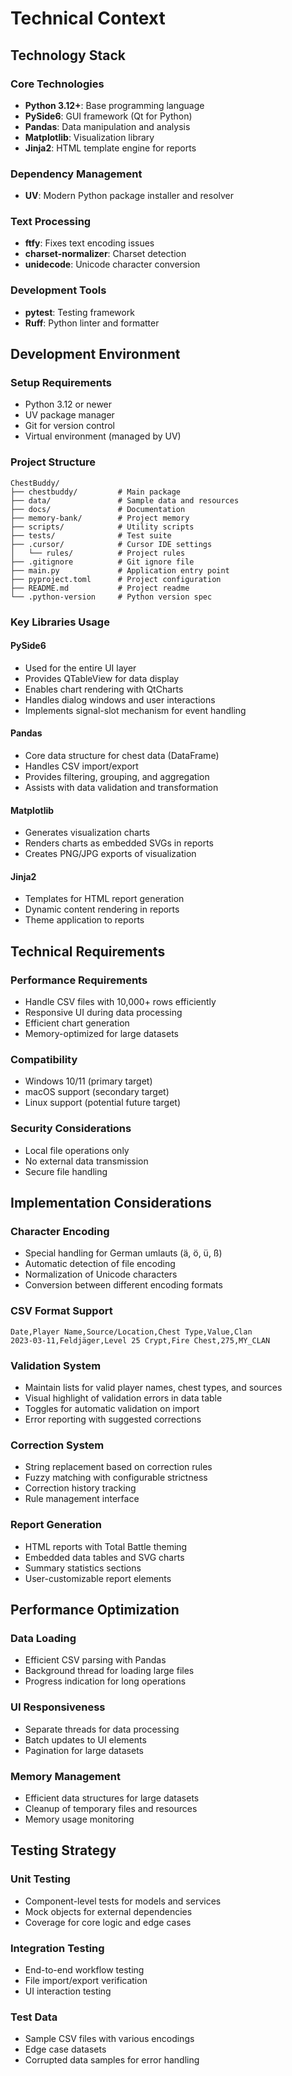 # Technical Context

## Technology Stack

### Core Technologies
- **Python 3.12+**: Base programming language
- **PySide6**: GUI framework (Qt for Python)
- **Pandas**: Data manipulation and analysis
- **Matplotlib**: Visualization library
- **Jinja2**: HTML template engine for reports

### Dependency Management
- **UV**: Modern Python package installer and resolver

### Text Processing
- **ftfy**: Fixes text encoding issues
- **charset-normalizer**: Charset detection
- **unidecode**: Unicode character conversion

### Development Tools
- **pytest**: Testing framework
- **Ruff**: Python linter and formatter

## Development Environment

### Setup Requirements
- Python 3.12 or newer
- UV package manager
- Git for version control
- Virtual environment (managed by UV)

### Project Structure
```
ChestBuddy/
├── chestbuddy/         # Main package
├── data/               # Sample data and resources
├── docs/               # Documentation
├── memory-bank/        # Project memory
├── scripts/            # Utility scripts
├── tests/              # Test suite
├── .cursor/            # Cursor IDE settings
│   └── rules/          # Project rules
├── .gitignore          # Git ignore file
├── main.py             # Application entry point
├── pyproject.toml      # Project configuration
├── README.md           # Project readme
└── .python-version     # Python version spec
```

### Key Libraries Usage

#### PySide6
- Used for the entire UI layer
- Provides QTableView for data display
- Enables chart rendering with QtCharts
- Handles dialog windows and user interactions
- Implements signal-slot mechanism for event handling

#### Pandas
- Core data structure for chest data (DataFrame)
- Handles CSV import/export
- Provides filtering, grouping, and aggregation
- Assists with data validation and transformation

#### Matplotlib
- Generates visualization charts
- Renders charts as embedded SVGs in reports
- Creates PNG/JPG exports of visualization

#### Jinja2
- Templates for HTML report generation
- Dynamic content rendering in reports
- Theme application to reports

## Technical Requirements

### Performance Requirements
- Handle CSV files with 10,000+ rows efficiently
- Responsive UI during data processing
- Efficient chart generation
- Memory-optimized for large datasets

### Compatibility
- Windows 10/11 (primary target)
- macOS support (secondary target)
- Linux support (potential future target)

### Security Considerations
- Local file operations only
- No external data transmission
- Secure file handling

## Implementation Considerations

### Character Encoding
- Special handling for German umlauts (ä, ö, ü, ß)
- Automatic detection of file encoding
- Normalization of Unicode characters
- Conversion between different encoding formats

### CSV Format Support
```
Date,Player Name,Source/Location,Chest Type,Value,Clan
2023-03-11,Feldjäger,Level 25 Crypt,Fire Chest,275,MY_CLAN
```

### Validation System
- Maintain lists for valid player names, chest types, and sources
- Visual highlight of validation errors in data table
- Toggles for automatic validation on import
- Error reporting with suggested corrections

### Correction System
- String replacement based on correction rules
- Fuzzy matching with configurable strictness
- Correction history tracking
- Rule management interface

### Report Generation
- HTML reports with Total Battle theming
- Embedded data tables and SVG charts
- Summary statistics sections
- User-customizable report elements

## Performance Optimization

### Data Loading
- Efficient CSV parsing with Pandas
- Background thread for loading large files
- Progress indication for long operations

### UI Responsiveness
- Separate threads for data processing
- Batch updates to UI elements
- Pagination for large datasets

### Memory Management
- Efficient data structures for large datasets
- Cleanup of temporary files and resources
- Memory usage monitoring

## Testing Strategy

### Unit Testing
- Component-level tests for models and services
- Mock objects for external dependencies
- Coverage for core logic and edge cases

### Integration Testing
- End-to-end workflow testing
- File import/export verification
- UI interaction testing

### Test Data
- Sample CSV files with various encodings
- Edge case datasets
- Corrupted data samples for error handling 